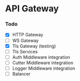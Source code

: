 # API Gateway


### Todo

- [X] HTTP Gateway
- [ ] WS Gateway
- [X] Tls Gateway (testing)
- [ ] Tls Services
- [ ] Auth Middleware integration
- [ ] Cutter Middleware integration
- [ ] Logger Middleware integration
- [ ] Balancer